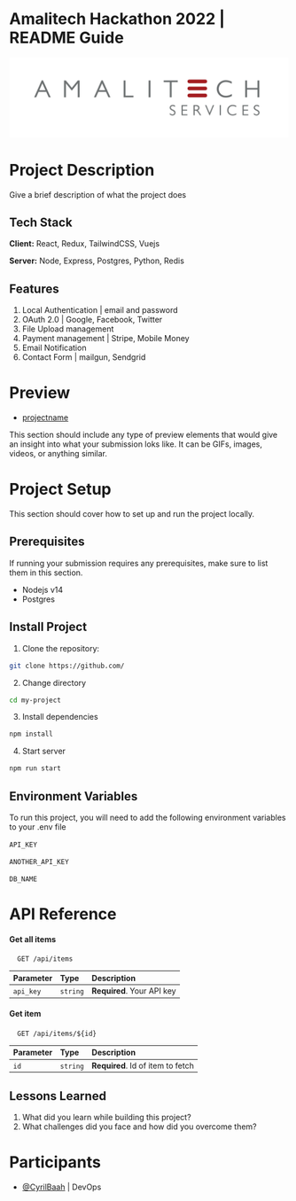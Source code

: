 # Amalitech Hackathon 2022 | README Guide
![Amalitech](amalitech.jpeg)

# Project Description
Give a brief description of what the project does 

## Tech Stack

**Client:** React, Redux, TailwindCSS, Vuejs

**Server:** Node, Express, Postgres, Python, Redis

## Features
1. Local Authentication | email and password
2. OAuth 2.0 | Google, Facebook, Twitter
3. File Upload management
4. Payment management | Stripe, Mobile Money 
5. Email Notification 
6. Contact Form | mailgun, Sendgrid


# Preview
- [projectname](https://projectname)

This section should include any type of preview elements that would give an insight into what your 
submission loks like. It can be GIFs, images, videos, or anything similar.


# Project Setup
This section should cover how to set up and run the project locally.

## Prerequisites
If running your submission requires any prerequisites, make sure to list them in this section.
- Nodejs v14
- Postgres

## Install Project
1. Clone the repository:
```sh
git clone https://github.com/
```
2. Change directory
```sh
cd my-project
```
3. Install dependencies
```sh
npm install
```
4. Start server
```sh
npm run start
```

## Environment Variables

To run this project, you will need to add the following environment variables to your .env file

`API_KEY`

`ANOTHER_API_KEY`

`DB_NAME`

# API Reference

#### Get all items

```http
  GET /api/items
```

| Parameter | Type     | Description                |
| :-------- | :------- | :------------------------- |
| `api_key` | `string` | **Required**. Your API key |

#### Get item

```http
  GET /api/items/${id}
```

| Parameter | Type     | Description                       |
| :-------- | :------- | :-------------------------------- |
| `id`      | `string` | **Required**. Id of item to fetch |


## Lessons Learned

1. What did you learn while building this project? 
2. What challenges did you face and how did you overcome them?

# Participants
- [@CyrilBaah](https://www.github.com/CyrilBaah) | DevOps

